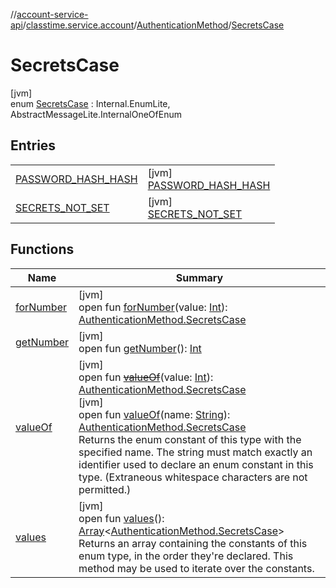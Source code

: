 //[account-service-api](../../../../index.md)/[classtime.service.account](../../index.md)/[AuthenticationMethod](../index.md)/[SecretsCase](index.md)

# SecretsCase

[jvm]\
enum [SecretsCase](index.md) : Internal.EnumLite, AbstractMessageLite.InternalOneOfEnum

## Entries

| | |
|---|---|
| [PASSWORD_HASH_HASH](-p-a-s-s-w-o-r-d_-h-a-s-h_-h-a-s-h/index.md) | [jvm]<br>[PASSWORD_HASH_HASH](-p-a-s-s-w-o-r-d_-h-a-s-h_-h-a-s-h/index.md) |
| [SECRETS_NOT_SET](-s-e-c-r-e-t-s_-n-o-t_-s-e-t/index.md) | [jvm]<br>[SECRETS_NOT_SET](-s-e-c-r-e-t-s_-n-o-t_-s-e-t/index.md) |

## Functions

| Name | Summary |
|---|---|
| [forNumber](for-number.md) | [jvm]<br>open fun [forNumber](for-number.md)(value: [Int](https://kotlinlang.org/api/latest/jvm/stdlib/kotlin/-int/index.html)): [AuthenticationMethod.SecretsCase](index.md) |
| [getNumber](get-number.md) | [jvm]<br>open fun [getNumber](get-number.md)(): [Int](https://kotlinlang.org/api/latest/jvm/stdlib/kotlin/-int/index.html) |
| [valueOf](value-of.md) | [jvm]<br>open fun [~~valueOf~~](value-of.md)(value: [Int](https://kotlinlang.org/api/latest/jvm/stdlib/kotlin/-int/index.html)): [AuthenticationMethod.SecretsCase](index.md)<br>[jvm]<br>open fun [valueOf](value-of.md)(name: [String](https://docs.oracle.com/javase/8/docs/api/java/lang/String.html)): [AuthenticationMethod.SecretsCase](index.md)<br>Returns the enum constant of this type with the specified name. The string must match exactly an identifier used to declare an enum constant in this type. (Extraneous whitespace characters are not permitted.) |
| [values](values.md) | [jvm]<br>open fun [values](values.md)(): [Array](https://kotlinlang.org/api/latest/jvm/stdlib/kotlin/-array/index.html)&lt;[AuthenticationMethod.SecretsCase](index.md)&gt;<br>Returns an array containing the constants of this enum type, in the order they're declared. This method may be used to iterate over the constants. |
